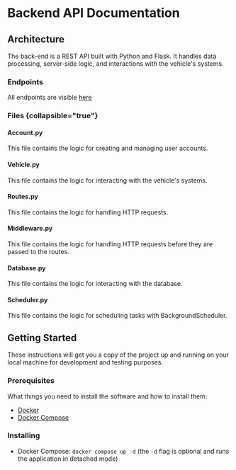 # Backend API Documentation

## Architecture
The back-end is a REST API built with Python and Flask. It handles data processing, server-side logic, and interactions with the vehicle's systems.

### Endpoints
All endpoints are visible [here](Endpoints.md)


### Files {collapsible="true"}
#### Account.py
This file contains the logic for creating and managing user accounts.

#### Vehicle.py
This file contains the logic for interacting with the vehicle's systems.

#### Routes.py
This file contains the logic for handling HTTP requests.

#### Middleware.py
This file contains the logic for handling HTTP requests before they are passed to the routes.

#### Database.py
This file contains the logic for interacting with the database.

#### Scheduler.py
This file contains the logic for scheduling tasks with BackgroundScheduler.


## Getting Started
These instructions will get you a copy of the project up and running on your local machine for development and testing purposes.

### Prerequisites
What things you need to install the software and how to install them:
- [Docker](https://www.docker.com/)
- [Docker Compose](https://docs.docker.com/compose/)

### Installing
- Docker Compose: `docker compose up -d` (the `-d` flag is optional and runs the application in detached mode)
